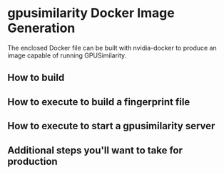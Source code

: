 # gpusimilarity Docker Image Generation

The enclosed Docker file can be built with nvidia-docker to produce an
image capable of running GPUSimilarity.

## How to build

## How to execute to build a fingerprint file

## How to execute to start a gpusimilarity server

## Additional steps you'll want to take for production



